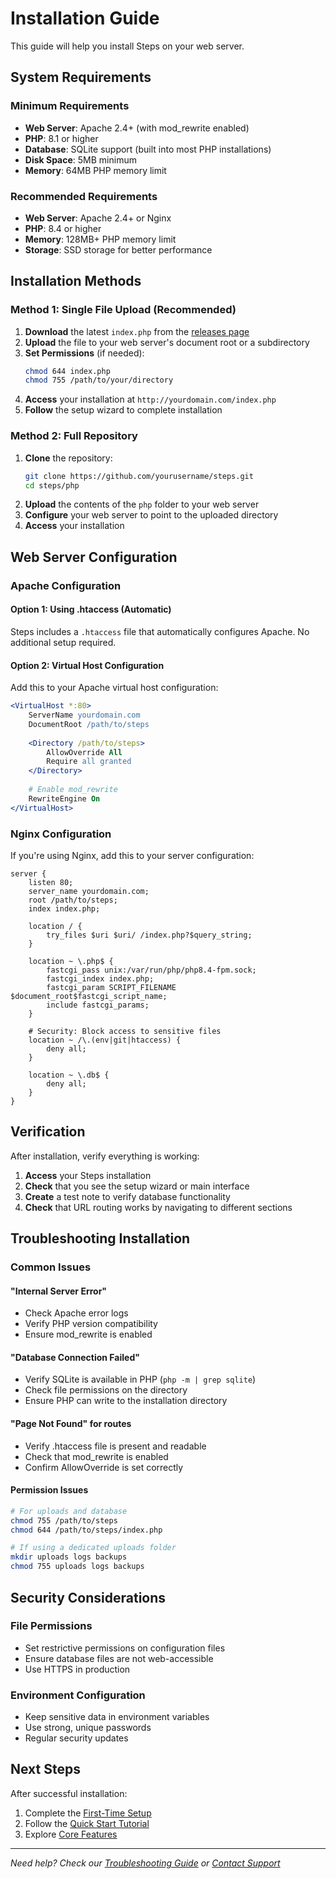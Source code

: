 # Installation Guide

This guide will help you install Steps on your web server.

## System Requirements

### Minimum Requirements
- **Web Server**: Apache 2.4+ (with mod_rewrite enabled)
- **PHP**: 8.1 or higher
- **Database**: SQLite support (built into most PHP installations)
- **Disk Space**: 5MB minimum
- **Memory**: 64MB PHP memory limit

### Recommended Requirements
- **Web Server**: Apache 2.4+ or Nginx
- **PHP**: 8.4 or higher
- **Memory**: 128MB+ PHP memory limit
- **Storage**: SSD storage for better performance

## Installation Methods

### Method 1: Single File Upload (Recommended)

1. **Download** the latest `index.php` from the [releases page](https://github.com/alexugthub/start-steps-php/releases)
2. **Upload** the file to your web server's document root or a subdirectory
3. **Set Permissions** (if needed):
   ```bash
   chmod 644 index.php
   chmod 755 /path/to/your/directory
   ```
4. **Access** your installation at `http://yourdomain.com/index.php`
5. **Follow** the setup wizard to complete installation

### Method 2: Full Repository

1. **Clone** the repository:
   ```bash
   git clone https://github.com/yourusername/steps.git
   cd steps/php
   ```
2. **Upload** the contents of the `php` folder to your web server
3. **Configure** your web server to point to the uploaded directory
4. **Access** your installation

## Web Server Configuration

### Apache Configuration

#### Option 1: Using .htaccess (Automatic)
Steps includes a `.htaccess` file that automatically configures Apache. No additional setup required.

#### Option 2: Virtual Host Configuration
Add this to your Apache virtual host configuration:

```apache
<VirtualHost *:80>
    ServerName yourdomain.com
    DocumentRoot /path/to/steps
    
    <Directory /path/to/steps>
        AllowOverride All
        Require all granted
    </Directory>
    
    # Enable mod_rewrite
    RewriteEngine On
</VirtualHost>
```

### Nginx Configuration

If you're using Nginx, add this to your server configuration:

```nginx
server {
    listen 80;
    server_name yourdomain.com;
    root /path/to/steps;
    index index.php;

    location / {
        try_files $uri $uri/ /index.php?$query_string;
    }

    location ~ \.php$ {
        fastcgi_pass unix:/var/run/php/php8.4-fpm.sock;
        fastcgi_index index.php;
        fastcgi_param SCRIPT_FILENAME $document_root$fastcgi_script_name;
        include fastcgi_params;
    }

    # Security: Block access to sensitive files
    location ~ /\.(env|git|htaccess) {
        deny all;
    }
    
    location ~ \.db$ {
        deny all;
    }
}
```

## Verification

After installation, verify everything is working:

1. **Access** your Steps installation
2. **Check** that you see the setup wizard or main interface
3. **Create** a test note to verify database functionality
4. **Check** that URL routing works by navigating to different sections

## Troubleshooting Installation

### Common Issues

#### "Internal Server Error"
- Check Apache error logs
- Verify PHP version compatibility
- Ensure mod_rewrite is enabled

#### "Database Connection Failed"
- Verify SQLite is available in PHP (`php -m | grep sqlite`)
- Check file permissions on the directory
- Ensure PHP can write to the installation directory

#### "Page Not Found" for routes
- Verify .htaccess file is present and readable
- Check that mod_rewrite is enabled
- Confirm AllowOverride is set correctly

#### Permission Issues
```bash
# For uploads and database
chmod 755 /path/to/steps
chmod 644 /path/to/steps/index.php

# If using a dedicated uploads folder
mkdir uploads logs backups
chmod 755 uploads logs backups
```

## Security Considerations

### File Permissions
- Set restrictive permissions on configuration files
- Ensure database files are not web-accessible
- Use HTTPS in production

### Environment Configuration
- Keep sensitive data in environment variables
- Use strong, unique passwords
- Regular security updates

## Next Steps

After successful installation:
1. Complete the [First-Time Setup](setup.md)
2. Follow the [Quick Start Tutorial](quickstart.md)
3. Explore [Core Features](notes.md)

---

*Need help? Check our [Troubleshooting Guide](troubleshooting.md) or [Contact Support](support.md)*
